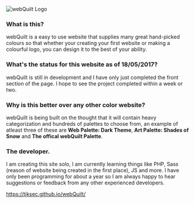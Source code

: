 ![webQuilt Logo](https://tjksec.github.io/webQuilt/resources/logo7.svg "webQuilt")

### What is this?
webQuilt is a easy to use website that supplies many great hand-picked colours so that whether your creating your first website or making a colourful logo, you can design it to the best of your ability.

### What's the status for this website as of 18/05/2017?
webQuilt is still in development and I have only just completed the front section of the page. I hope to see the project completed within a week or two.

### Why is this better over any other color website?
webQuilt is being built on the thought that it will contain heavy categorization and hundreds of palettes to choose from, an example of atleast three of these are **Web Palette: Dark Theme**, **Art Palette: Shades of Snow** and **The offical webQuilt Palette**. 

### The developer.
I am creating this site solo, I am currently learning things like PHP, Sass (reason of website being created in the first place), JS and more. I have only been programming for about a year so I am always happy to hear suggestions or feedback from any other experienced developers. 

https://tjksec.github.io/webQuilt/

